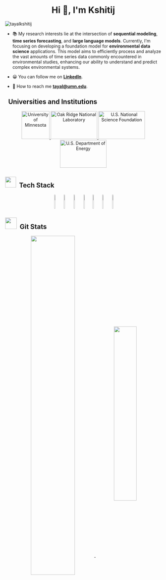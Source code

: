 <h1 align="center">Hi 👋, I'm Kshitij</h1>

<p align="left"> <img src="https://komarev.com/ghpvc/?username=ddz16&label=Profile%20views&color=0e75b6&style=flat" alt="tayalkshitij" /> </p>

- 📚 My research interests lie at the intersection of **sequential modeling**, **time series forecasting**, and **large language models**. Currently, I'm focusing on developing a foundation model for **environmental data science** applications. This model aims to efficiently process and analyze the vast amounts of time series data commonly encountered in environmental studies, enhancing our ability to understand and predict complex environmental systems.

- 😀 You can follow me on [**LinkedIn**](https://www.linkedin.com/in/kshitij-t-a5789545/).

- 📧 How to reach me **tayal@umn.edu**.


<h2>&nbsp Universities and Institutions</h2>

<div align="center">
<p> 
   <a href="https://www.umn.edu/" target="_blank" rel="noreferrer"> <img src="https://cdn.worldvectorlogo.com/logos/university-of-minnesota.svg" alt="University of Minnesota" width="90" height="90"/> </a>
    <a href="https://www.ornl.gov/" target="_blank" rel="noreferrer"> <img src="https://www.fws.gov/sites/default/files/styles/large/public/2020-08/2000px-Oak_Ridge_National_Laboratory_logo.svg_.png?itok=oSc9s3zI" alt="Oak Ridge National Laboratory" width="150" height="90"/> </a>
   <a href="https://www.nsf.gov/" target="_blank" rel="noreferrer"> <img src="https://1000logos.net/wp-content/uploads/2020/10/National-Science-Foundation-logo-1080x1086.png" alt="U.S. National Science Foundation" width="150" height="90"/> </a>
   <a href="https://www.energy.gov/" target="_blank" rel="noreferrer"> <img src="https://niyogilab.berkeley.edu/wp-content/uploads/2022/09/doe-logo.webp" alt="U.S. Department of Energy" width="150" height="90"/> </a>
</p>
</div>

<h2><img src = "https://media2.giphy.com/media/QssGEmpkyEOhBCb7e1/giphy.gif?cid=ecf05e47a0n3gi1bfqntqmob8g9aid1oyj2wr3ds3mg700bl&rid=giphy.gif" width ="35">&nbsp Tech Stack</h2>

<div align="center">
  <img align="center"  height="45" width="6%" src="https://cdn.jsdelivr.net/gh/devicons/devicon/icons/python/python-original.svg">
  <img align="center"  height="45" width="5%" src="https://cdn.jsdelivr.net/gh/devicons/devicon/icons/cplusplus/cplusplus-original.svg">
  <img align="center"  height="45" width="6%" src="https://cdn.jsdelivr.net/gh/devicons/devicon/icons/c/c-original.svg">
  <img align="center"  height="45" width="5%" src="https://cdn.jsdelivr.net/gh/devicons/devicon/icons/matlab/matlab-original.svg">
  <img align="center"  height="45" width="5%" src="https://cdn.jsdelivr.net/gh/devicons/devicon/icons/pytorch/pytorch-original.svg">
  <img align="center"  height="45" width="6%" src="https://cdn.jsdelivr.net/gh/devicons/devicon/icons/tensorflow/tensorflow-original.svg">
  <img align="center"  height="45" width="5%" src="https://cdn.jsdelivr.net/gh/devicons/devicon/icons/git/git-original.svg">
</div>

<!--
## &#128202; Git Stats
-->

<h2 ><img src ="https://camo.githubusercontent.com/f11b92476ee793cfe97f20e0564ab552bd9bd670179d7b6772c59bb4d3218ca6/68747470733a2f2f692e70696e696d672e636f6d2f6f726967696e616c732f36352f63342f66342f36356334663435323537316265313236316539633632336637646134383861632e676966" width ="37">&nbsp Git Stats</h1>
<div align="center">
<a  href="https://github-readme-stats.vercel.app/api?username=tayalkshitij&theme=vue&show_icons=true&bg_color=0d1117&text_color=ccc&include_all_commits=true&border_radius=15&hide_border=true&count_private=true">
  <img align="center" width="53%" src="https://github-readme-stats.vercel.app/api?username=tayalkshitij&theme=vue&show_icons=true&bg_color=0d1117&text_color=ccc&include_all_commits=true&border_radius=15&hide_border=true&count_private=true"/>
</a>


<a href="https://github-readme-stats.vercel.app/api/top-langs/?username=tayalkshitij&layout=compact&theme=vue&show_icons=true&bg_color=0d1117&text_color=ccc&include_all_commits=true&border_radius=15&hide_border=true&langs_count=8&hide=HTML,CSS,Batchfile&exclude_repo=Learning-Resource&count_private=true">
  <img align="center" width="38%" src="https://github-readme-stats.vercel.app/api/top-langs/?username=tayalkshitij&layout=compact&theme=vue&show_icons=true&bg_color=0d1117&text_color=ccc&include_all_commits=true&border_radius=15&hide_border=true&langs_count=8&hide=HTML,CSS,Batchfile&exclude_repo=Learning-Resource&count_private=true" />
</a>
</div>




